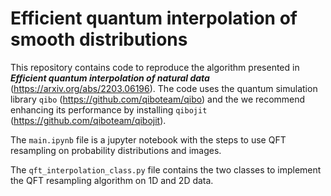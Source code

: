 # Efficient quantum interpolation of smooth distributions

This repository contains code to reproduce the algorithm presented in ***Efficient quantum interpolation of natural data*** (https://arxiv.org/abs/2203.06196). The code uses the quantum simulation library `qibo` (https://github.com/qiboteam/qibo) and the we recommend enhancing its performance by installing `qibojit` (https://github.com/qiboteam/qibojit).

The `main.ipynb` file is a jupyter notebook with the steps to use QFT resampling on probability distributions and images.

The `qft_interpolation_class.py` file contains the two classes to implement the QFT resampling algorithm on 1D and 2D data.
